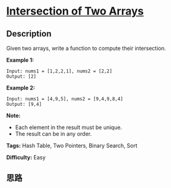 # [Intersection of Two Arrays][title]

## Description

Given two arrays, write a function to compute their intersection.

**Example 1:**
            Input: nums1 = [1,2,2,1], nums2 = [2,2]    Output: [2]    

**Example 2:**
            Input: nums1 = [4,9,5], nums2 = [9,4,9,8,4]    Output: [9,4]

**Note:**

  * Each element in the result must be unique.
  * The result can be in any order.




**Tags:** Hash Table, Two Pointers, Binary Search, Sort

**Difficulty:** Easy

## 思路

[title]: https://leetcode.com/problems/intersection-of-two-arrays
